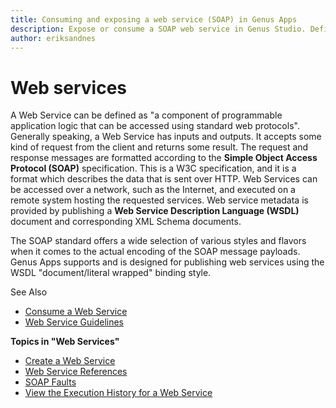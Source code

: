 ```yaml
---
title: Consuming and exposing a web service (SOAP) in Genus Apps
description: Expose or consume a SOAP web service in Genus Studio. Define operations, definitions (schemas) and endpoints for web services and exposing these.
author: eriksandnes
---
```

# Web services

A Web Service can be defined as "a component of programmable application logic that can be accessed using standard web protocols". Generally speaking, a Web Service has inputs and outputs. It accepts some kind of request from the client and returns some result. The request and response messages are formatted according to the **Simple Object Access Protocol (SOAP)** specification. This is a W3C specification, and it is a format which describes the data that is sent over HTTP. Web Services can be accessed over a network, such as the Internet, and executed on a remote system hosting the requested services. Web service metadata is provided by publishing a **Web Service Description Language (WSDL)** document and corresponding XML Schema documents.

The SOAP standard offers a wide selection of various styles and flavors when it comes to the actual encoding of the SOAP message payloads. Genus Apps supports and is designed for publishing web services using the WSDL "document/literal wrapped" binding style.  

See Also

*   [Consume a Web Service](../../logic/action-orchestration/actions/effects/consume-a-web-service.md)
*   [Web Service Guidelines](../../../guidelines-and-best-practices/web-service-guidelines/index.md)

**Topics in "Web Services"**
* [Create a Web Service](create-a-web-service.md)
* [Web Service References](web-service-references.md)
* [SOAP Faults](soap-faults.md)
* [View the Execution History for a Web Service](view-the-execution-history-for-a-web-service.md)
